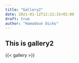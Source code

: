 ```yaml
---
title: "Gallery2"
date: 2021-01-12T12:21:31+01:00
draft: true
author: "Hamadoun Dicko"
---
```


## This is gallery2
{{< gallery >}} 

